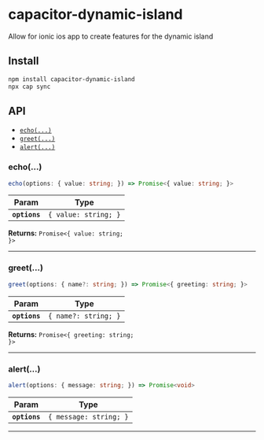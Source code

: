 # capacitor-dynamic-island

Allow for ionic ios app to create features for the dynamic island

## Install

```bash
npm install capacitor-dynamic-island
npx cap sync
```

## API

<docgen-index>

* [`echo(...)`](#echo)
* [`greet(...)`](#greet)
* [`alert(...)`](#alert)

</docgen-index>

<docgen-api>
<!--Update the source file JSDoc comments and rerun docgen to update the docs below-->

### echo(...)

```typescript
echo(options: { value: string; }) => Promise<{ value: string; }>
```

| Param         | Type                            |
| ------------- | ------------------------------- |
| **`options`** | <code>{ value: string; }</code> |

**Returns:** <code>Promise&lt;{ value: string; }&gt;</code>

--------------------


### greet(...)

```typescript
greet(options: { name?: string; }) => Promise<{ greeting: string; }>
```

| Param         | Type                            |
| ------------- | ------------------------------- |
| **`options`** | <code>{ name?: string; }</code> |

**Returns:** <code>Promise&lt;{ greeting: string; }&gt;</code>

--------------------


### alert(...)

```typescript
alert(options: { message: string; }) => Promise<void>
```

| Param         | Type                              |
| ------------- | --------------------------------- |
| **`options`** | <code>{ message: string; }</code> |

--------------------

</docgen-api>
